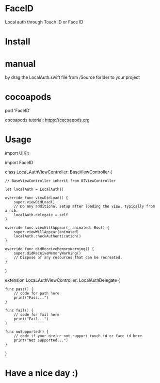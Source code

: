 # FaceID
Local auth through Touch ID or Face ID

# Install

# manual

by drag the LocalAuth.swift file from /Source forlder to your project

# cocoapods

pod 'FaceID'

cocoapods tutorial: https://cocoapods.org

# Usage 

import UIKit

import FaceID

class LocaLAuthViewController: BaseViewController {

    // BaseViewController inherit from UIViewController
    
    let localAuth = LocalAuth()
    
    override func viewDidLoad() {
        super.viewDidLoad()
        // Do any additional setup after loading the view, typically from a nib.
        localAuth.delegate = self
    }
    
    override func viewWillAppear(_ animated: Bool) {
        super.viewWillAppear(animated)
        localAuth.checkAuthentication()
    }

    override func didReceiveMemoryWarning() {
        super.didReceiveMemoryWarning()
        // Dispose of any resources that can be recreated.
    }
    
}

extension LocaLAuthViewController: LocalAuthDelegate
{

    func pass() {
        // code for path here
        print("Pass...")
    }
    
    func fail() {
        // code for fail here
        print("Fail...")
    }
    
    func noSupported() {
        // code if your device not support touch id or face id here
        print("Not supported...")
    }
    
}


# Have a nice day :)
